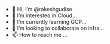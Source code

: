 - 👋 Hi, I’m @rakeshgudise
- 👀 I’m interested in Cloud...
- 🌱 I’m currently learning GCP...
- 💞️ I’m looking to collaborate on infra...
- 📫 How to reach me ...

<!---
rakeshgudise/rakeshgudise is a ✨ special ✨ repository because its `README.md` (this file) appears on your GitHub profile.
You can click the Preview link to take a look at your changes.
--->
